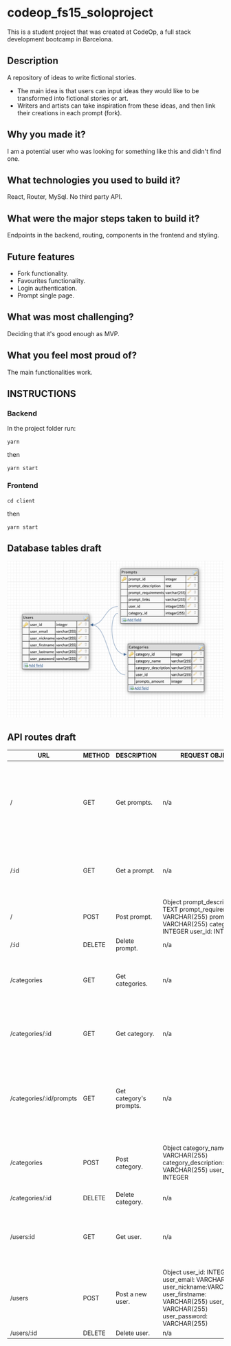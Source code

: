 # codeop_fs15_soloproject
This is a student project that was created at CodeOp, a full stack development bootcamp in Barcelona.

## Description
A repository of ideas to write fictional stories.

- The main idea is that users can input ideas they would like to be transformed into fictional stories or art.
- Writers and artists can take inspiration from these ideas, and then link their creations in each prompt (fork).


## Why you made it?
I am a potential user who was looking for something like this and didn't find one.

## What technologies you used to build it?
React, Router, MySql. No third party API.

## What were the major steps taken to build it?
Endpoints in the backend, routing, components in the frontend and styling.

## Future features
- Fork functionality.
- Favourites functionality.
- Login authentication.
- Prompt single page.

## What was most challenging?
Deciding that it's good enough as MVP.

## What you feel most proud of?
The main functionalities work.

## INSTRUCTIONS
### Backend
In the project folder run:

```
yarn
```
then

```
yarn start
```
### Frontend

```
cd client
```
then
```
yarn start
```


## Database tables draft

![Database tables draft](img/database_draft.png)

## API routes draft

| URL | METHOD | DESCRIPTION | REQUEST OBJECT | RESPONSE OBJECT |
|-----|--------|-------------|----------------|-----------------|
| /   | GET    | Get prompts. | n/a | Array  Object  prompt_id: INTEGER  prompt_description: TEXT prompt_requirements: VARCHAR(255)  prompt_categories: VARCHAR(255) prompt_links: VARCHAR(255) category_id: INTEGER user_nickname: VARCHAR(255) category_name: VARCHAR(255) |
| /:id   | GET    | Get a prompt. | n/a | Object  prompt_id: INTEGER  prompt_description: TEXT prompt_requirements: VARCHAR(255)  prompt_links: VARCHAR(255)  user_id: INTEGER Category_id: INTEGER |
| / | POST | Post prompt. |   Object  prompt_description: TEXT  prompt_requirements: VARCHAR(255)  prompt_links: VARCHAR(255)  category_id: INTEGER  user_id: INTEGER" | n/a |
| /:id | DELETE | Delete prompt. | n/a | n/a |
| /categories | GET | Get categories. | n/a | Array  Object  category_id: INTEGER category_name: VARCHAR(255)  category_description: VARCHAR(255)  user_id: INTEGER prompts_amount: INTEGER | n/a |
| /categories/:id | GET | Get category. | n/a | category_id: INTEGER category_name: VARCHAR(255) category_description: VARCHAR(255) user_id: INTEGER prompts_amount: INTEGER |
| /categories/:id/prompts | GET | Get category's prompts. | n/a | prompt_id: INTEGER prompt_description: VARCHAR(255) prompt_requirements: VARCHAR(255) prompt_links: VARCHAR(255) category_id: INTEGER user_nickname: VARCHAR(255) category_name: VARCHAR(255)|
| /categories | POST | Post category. | Object  category_name: VARCHAR(255)  category_description: VARCHAR(255)  user_id: INTEGER | category_id: INTEGER category_name: VARCHAR(255) category_description: VARCHAR(255) user_id: INTEGER prompts_amount: INTEGER |
| /categories/:id | DELETE | Delete category. | n/a | n/a|
| /users:id | GET | Get user. | n/a | Object user_id: INTEGER user_email: VARCHAR(255) user_nickname:VARCHAR(255) user_firstname: VARCHAR(255) user_lastname: VARCHAR(255) user_password: VARCHAR(255) |
| /users | POST | Post a new user. | Object  user_id: INTEGER user_email: VARCHAR(255) user_nickname:VARCHAR(255) user_firstname: VARCHAR(255) user_lastname: VARCHAR(255) user_password: VARCHAR(255) | n/a |
| /users/:id | DELETE | Delete user. | n/a | n/a |


